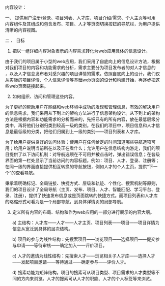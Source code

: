 内容设计：

一、 提供用户注册/登录、项目列表、人才库、项目介绍/需求、个人主页等可用内容组件及其组成和包含发布、项目、人才等页面切换按钮的导航栏，为用户提供清晰的内容视图。

二 、 目标

1.  把以一组详细内容对象表示的内容需求转化为web应用具体的信息设计。

由于我们的项目属于小型的web应用，我们采用了自底向上的信息设计方法，根据对我们项目的内容和功能需求的分析，需求主要分为项目发布者的对人才信息的 ，以及人才信息发布者对感兴趣的项目详情的需求。依照自底向上的设计，我们仅从实际的项目详情、个人信息详情等基础web页面的设计和构建开始，再逐步把这些web页面链接起来。

2.  如何组织、访问和管理这些内容。

​        为了更好的帮助用户在网络和web环境中成功的发现和管理信息，有效的解决用户的信息需求，我们采用从下到上的架构方法进行了信息架构设计。从下到上的架构方法是根据内容和功能需求的分析而来的，先把已有的所有内容，放在最低层级分类中，再将他们分别归类到较高一级的类别。在我们的项目中，项目信息和人才信息是最低级的分类，把他们归属到上一级的类别——项目列表和人才库。

​        为了给用户提供良好的访问体验；使用户在任何给定的时间知道哪些导航选项可用；给用户说明当前所在以及正在看什么；允许用户在信息结构内游走，我们的项目提供了以下访问机制：对导航选项在不可用并被点击时，弹出错误信息；在各级界面的第一栏处显示了当前访问的内容标题，例如：项目、人才、登录、注册等；在同一级的界面直接提供相互转换的导航按钮，例如人才的个人主页，提供“下一个”的查看导航。

​        秉承着明确标记、全局链接、快捷方式、层级和轨迹、个性化、搜索机制等原则，我们的项目设计了全局导航（主页、发布、项目、人才、智能匹配、学习平台、登录、注册），提供了快速发布信息或是页面跳转的快捷方式。而项目列表和人才库的略缩形式可看为是一个局部导航，到具体详情页的局部导航。

3. 定义所有内容的布局、结构和作为web应用的一部分进行展示的内容大纲。

   a) 主结构：人才库——人才——人才主页、项目列表——项目——项目详情为信息从宽泛到具体的层次结构。

   b) 项目的参与为线性结构：先搜索项目——浏览项目——选择项目——提交参与申请——等待审核——确定加入——评价项目。

   c) 人才的邀请为线性结构：先搜索人才——浏览相关子人才库——选择人才——发起项目邀请——等待通过——确定参与——评价人才。

   d) 搜索功能为矩阵结构。项目的搜索可从项目类型、项目需求的人才类型等不同的方向来浏览。人才的搜索可从人才的职能、人才的个人标签等来浏览。
